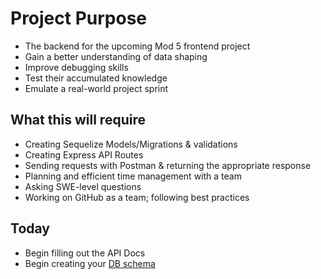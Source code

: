 # Project Purpose
- The backend for the upcoming Mod 5 frontend project
- Gain a better understanding of data shaping
- Improve debugging skills
- Test their accumulated knowledge
- Emulate a real-world project sprint

## What this will require
- Creating Sequelize Models/Migrations & validations
- Creating Express API Routes
- Sending requests with Postman & returning the appropriate response
- Planning and efficient time management with a team
- Asking SWE-level questions
- Working on GitHub as a team; following best practices

## Today
- Begin filling out the API Docs
- Begin creating your [DB schema](https://dbdiagram.io/)

